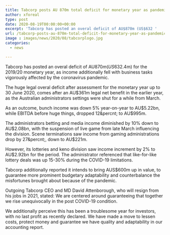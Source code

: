 ```yaml
---
title: Tabcorp posts AU 870m total deficit for monetary year as pandemic effects on revenue
author: xforeal 
type: post
date: 2020-08-19T00:00:00+00:00
excerpt: 'Tabcorp has posted an overal deficit of AU$870m (US$632 '
url: /tabcorp-posts-au-870m-total-deficit-for-monetary-year-as-pandemic-effects-on-revenue/
image : images/news/2020/08/tabcorplogo.jpg
categories:
  - news

---
```

Tabcorp has posted an overal deficit of AU$870m (US$632.4m) for the 2019/20 monetary year, as income additionally fell with business tasks vigorously affected by the coronavirus pandemic. 

The huge legal overal deficit after assessment for the monetary year up to 30 June 2020, comes after an AU$361m legal net benefit in the earlier year, as the Australian administrators settings were shut for a while from March. 

As an outcome, bunch income was down 5&percnt; year-on-year to AU$5.22bn, while EBITDA before huge things, dropped 12&percnt; to AU$995m. 

The administrators betting and media income diminished by 10&percnt; down to AU$2.08bn, with the suspension of live game from late March influencing the division. Scene terminations saw income from gaming administrations drop by 27&percnt;, down to AU$221m. 

However, its lotteries and keno division saw income increment by 2&percnt; to AU$2.92bn for the period. The administrator referenced that like-for-like lottery deals was up 15-30&percnt; during the COVID-19 limitations. 

Tabcorp additionally reported it intends to bring AUS$600m up in value, to guarantee more prominent budgetary adaptability and counterbalance the misfortunes brought about because of the pandemic. 

Outgoing Tabcorp CEO and MD David Attenborough, who will resign from his jobs in 2021, stated: We are centered around guaranteeing that together we rise unequivocally in the post COVID-19 condition. 

We additionally perceive this has been a troublesome year for investors, with no last profit as recently declared. We have made a move to lessen costs, protect money and guarantee we have quality and adaptability in our accounting report.
